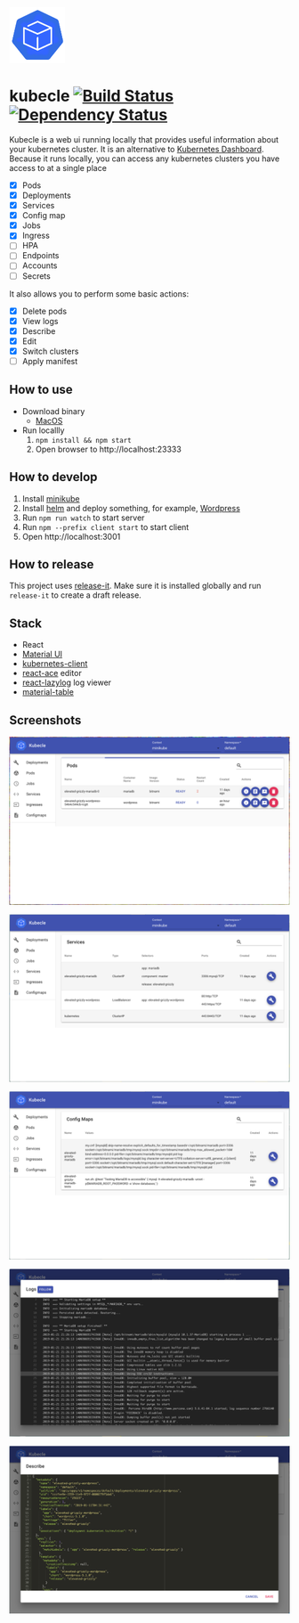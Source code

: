 <img src="/client/src/images/kubecle-logo.png" width="100">

# kubecle [![Build Status](https://travis-ci.org/rydogs/kubecle.svg?branch=master)](https://travis-ci.org/rydogs/kubecle) [![Dependency Status](https://david-dm.org/rydogs/kubecle.svg)](https://david-dm.org/rydogs/kubecle.svg)
Kubecle is a web ui running locally that provides useful information about your kubernetes cluster.  It is an alternative to [Kubernetes Dashboard](https://github.com/kubernetes/dashboard).  Because it runs locally, you can access any kubernetes clusters you have access to at a single place

- [x] Pods
- [x] Deployments
- [x] Services
- [x] Config map
- [x] Jobs
- [x] Ingress
- [ ] HPA
- [ ] Endpoints
- [ ] Accounts
- [ ] Secrets

It also allows you to perform some basic actions:
- [x] Delete pods
- [x] View logs
- [x] Describe
- [x] Edit
- [x] Switch clusters
- [ ] Apply manifest

## How to use
* Download binary
  * [MacOS](https://github.com/rydogs/kubecle/releases/latest)
* Run locallly
  1. `npm install && npm start`
  2. Open browser to http://localhost:23333

## How to develop
1. Install [minikube](https://github.com/kubernetes/minikube)
2. Install [helm](https://github.com/helm/helm) and deploy something, for example, [Wordpress](https://github.com/helm/charts/tree/master/stable/wordpress)
3. Run `npm run watch` to start server
4. Run `npm --prefix client start` to start client
5. Open http://localhost:3001

## How to release
This project uses [release-it](https://github.com/webpro/release-it).  Make sure it is installed globally and run `release-it` to create a draft release.

## Stack
* React
* [Material UI](https://material-ui.com/)
* [kubernetes-client](https://github.com/godaddy/kubernetes-client)
* [react-ace](https://github.com/securingsincity/react-ace) editor
* [react-lazylog](https://github.com/mozilla-frontend-infra/react-lazylog) log viewer
* [material-table](https://github.com/mbrn/material-table)

## Screenshots
![Pods](/screenshot/pods.png)

![Services](/screenshot/service.png)

![Config maps](/screenshot/configmap.png)

![Logs](/screenshot/logs.png)

![Describe](/screenshot/describe.png)
